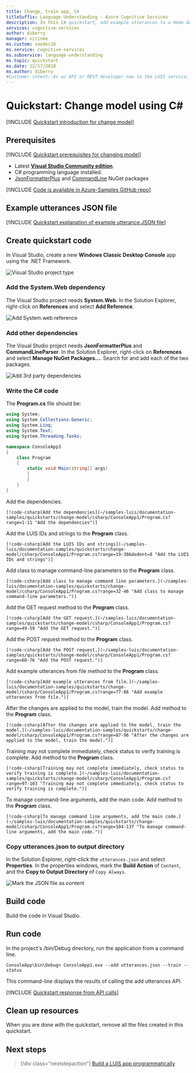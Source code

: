 ```yaml
---
title: Change, train app, C#
titleSuffix: Language Understanding - Azure Cognitive Services
description: In this C# quickstart, add example utterances to a Home Automation app and train the app.
services: cognitive-services
author: diberry
manager: nitinme
ms.custom: seodec18
ms.service: cognitive-services
ms.subservice: language-understanding
ms.topic: quickstart
ms.date: 12/17/2018
ms.author: diberry
#Customer intent: As an API or REST developer new to the LUIS service, I want to programmatically add an example utterance to an intent and train the model using C#.
---
```


# Quickstart: Change model using C#

[!INCLUDE [Quickstart introduction for change model](../../../includes/cognitive-services-luis-qs-change-model-intro-para.md)]

## Prerequisites

[!INCLUDE [Quickstart prerequisites for changing model](../../../includes/cognitive-services-luis-qs-change-model-prereq.md)]
* Latest [**Visual Studio Community edition**](https://www.visualstudio.com/downloads/).
* C# programming language installed.
* [JsonFormatterPlus](https://www.nuget.org/packages/JsonFormatterPlus) and [CommandLine](https://www.nuget.org/packages/CommandLineParser/) NuGet packages

[!INCLUDE [Code is available in Azure-Samples GitHub repo](../../../includes/cognitive-services-luis-qs-change-model-luis-repo-note.md)]

## Example utterances JSON file

[!INCLUDE [Quickstart explanation of example utterance JSON file](../../../includes/cognitive-services-luis-qs-change-model-json-ex-utt.md)]

## Create quickstart code

In Visual Studio, create a new **Windows Classic Desktop Console** app using the .NET Framework.

![Visual Studio project type](./media/luis-quickstart-cs-add-utterance/vs-project-type.png)

### Add the System.Web dependency

The Visual Studio project needs **System.Web**. In the Solution Explorer, right-click on **References** and select **Add Reference**.

![Add System.web reference](./media/luis-quickstart-cs-add-utterance/system.web.png)

### Add other dependencies

The Visual Studio project needs **JsonFormatterPlus** and **CommandLineParser**. In the Solution Explorer, right-click on **References** and select **Manage NuGet Packages...**. Search for and add each of the two packages.

![Add 3rd party dependencies](./media/luis-quickstart-cs-add-utterance/add-dependencies.png)


### Write the C# code
The **Program.cs** file should be:

```C#
using System;
using System.Collections.Generic;
using System.Linq;
using System.Text;
using System.Threading.Tasks;

namespace ConsoleApp3
{
    class Program
    {
        static void Main(string[] args)
        {
        }
    }
}
```

Add the dependencies.

    [!code-csharp[Add the dependencies](~/samples-luis/documentation-samples/quickstarts/change-model/csharp/ConsoleApp1/Program.cs?range=1-11 "Add the dependencies")]


Add the LUIS IDs and strings to the **Program** class.

    [!code-csharp[Add the LUIS IDs and strings](~/samples-luis/documentation-samples/quickstarts/change-model/csharp/ConsoleApp1/Program.cs?range=19-30&dedent=8 "Add the LUIS IDs and strings")]

Add class to manage command-line parameters to the **Program** class.

    [!code-csharp[Add class to manage command line parameters.](~/samples-luis/documentation-samples/quickstarts/change-model/csharp/ConsoleApp1/Program.cs?range=32-46 "Add class to manage command-line parameters.")]

Add the GET request method to the **Program** class.

    [!code-csharp[Add the GET request.](~/samples-luis/documentation-samples/quickstarts/change-model/csharp/ConsoleApp1/Program.cs?range=49-59 "Add the GET request.")]


Add the POST request method to the **Program** class.

    [!code-csharp[Add the POST request.](~/samples-luis/documentation-samples/quickstarts/change-model/csharp/ConsoleApp1/Program.cs?range=60-76 "Add the POST request.")]

Add example utterances from file method to the **Program** class.

    [!code-csharp[Add example utterances from file.](~/samples-luis/documentation-samples/quickstarts/change-model/csharp/ConsoleApp1/Program.cs?range=77-86 "Add example utterances from file.")]

After the changes are applied to the model, train the model. Add method to the **Program** class.

    [!code-csharp[After the changes are applied to the model, train the model.](~/samples-luis/documentation-samples/quickstarts/change-model/csharp/ConsoleApp1/Program.cs?range=87-96 "After the changes are applied to the model, train the model.")]

Training may not complete immediately, check status to verify training is complete. Add method to the **Program** class.

    [!code-csharp[Training may not complete immediately, check status to verify training is complete.](~/samples-luis/documentation-samples/quickstarts/change-model/csharp/ConsoleApp1/Program.cs?range=97-103 "Training may not complete immediately, check status to verify training is complete.")]

To manage command-line arguments, add the main code. Add method to the **Program** class.

    [!code-csharp[To manage command line arguments, add the main code.](~/samples-luis/documentation-samples/quickstarts/change-model/csharp/ConsoleApp1/Program.cs?range=104-137 "To manage command-line arguments, add the main code.")]

### Copy utterances.json to output directory

In the Solution Explorer, right-click the `utterances.json` and select **Properties**. In the properties windows, mark the **Build Action** of `Content`, and the **Copy to Output Directory** of `Copy Always`.

![Mark the JSON file as content](./media/luis-quickstart-cs-add-utterance/content-properties.png)

## Build code

Build the code in Visual Studio.

## Run code

In the project's /bin/Debug directory, run the application from a command line.

```console
ConsoleApp\bin\Debug> ConsoleApp1.exe --add utterances.json --train --status
```

This command-line displays the results of calling the add utterances API.

[!INCLUDE [Quickstart response from API calls](../../../includes/cognitive-services-luis-qs-change-model-json-results.md)]

## Clean up resources
When you are done with the quickstart, remove all the files created in this quickstart.

## Next steps
> [!div class="nextstepaction"]
> [Build a LUIS app programmatically](luis-tutorial-node-import-utterances-csv.md)
